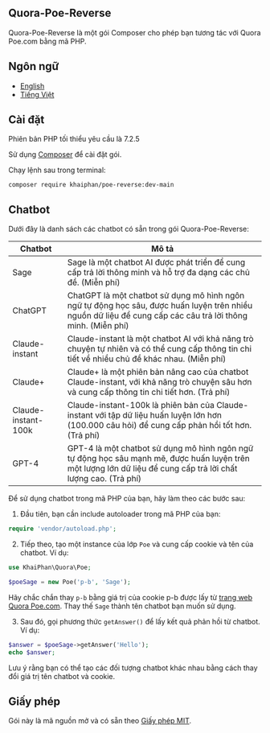 ## Quora-Poe-Reverse

Quora-Poe-Reverse là một gói Composer cho phép bạn tương tác với Quora Poe.com bằng mã PHP.

## Ngôn ngữ

- [English](README.md)
- [Tiếng Việt](README_vi.md)

## Cài đặt

Phiên bản PHP tối thiểu yêu cầu là 7.2.5

Sử dụng [Composer](https://getcomposer.org) để cài đặt gói.

Chạy lệnh sau trong terminal:

```
composer require khaiphan/poe-reverse:dev-main
```
## Chatbot

Dưới đây là danh sách các chatbot có sẵn trong gói Quora-Poe-Reverse:

| Chatbot                 | Mô tả                                                             |
|-------------------------|-------------------------------------------------------------------|
| Sage                    | Sage là một chatbot AI được phát triển để cung cấp trả lời thông minh và hỗ trợ đa dạng các chủ đề. (Miễn phí)                      |
| ChatGPT                 | ChatGPT là một chatbot sử dụng mô hình ngôn ngữ tự động học sâu, được huấn luyện trên nhiều nguồn dữ liệu để cung cấp các câu trả lời thông minh. (Miễn phí) |
| Claude-instant          | Claude-instant là một chatbot AI với khả năng trò chuyện tự nhiên và có thể cung cấp thông tin chi tiết về nhiều chủ đề khác nhau. (Miễn phí)       |
| Claude+                 | Claude+ là một phiên bản nâng cao của chatbot Claude-instant, với khả năng trò chuyện sâu hơn và cung cấp thông tin chi tiết hơn. (Trả phí)        |
| Claude-instant-100k     | Claude-instant-100k là phiên bản của Claude-instant với tập dữ liệu huấn luyện lớn hơn (100.000 câu hỏi) để cung cấp phản hồi tốt hơn. (Trả phí)     |
| GPT-4                   | GPT-4 là một chatbot sử dụng mô hình ngôn ngữ tự động học sâu mạnh mẽ, được huấn luyện trên một lượng lớn dữ liệu để cung cấp trả lời chất lượng cao. (Trả phí) |

Để sử dụng chatbot trong mã PHP của bạn, hãy làm theo các bước sau:

1. Đầu tiên, bạn cần include autoloader trong mã PHP của bạn:

```php
require 'vendor/autoload.php';
```

2. Tiếp theo, tạo một instance của lớp `Poe` và cung cấp cookie và tên của chatbot. Ví dụ:

```php
use KhaiPhan\Quora\Poe;

$poeSage = new Poe('p-b', 'Sage');
```

Hãy chắc chắn thay `p-b` bằng giá trị của cookie p-b được lấy từ [trang web Quora Poe.com](https://poe.com).
Thay thế `Sage` thành tên chatbot bạn muốn sử dụng.

3. Sau đó, gọi phương thức `getAnswer()` để lấy kết quả phản hồi từ chatbot. Ví dụ:

```php
$answer = $poeSage->getAnswer('Hello');
echo $answer;
```

Lưu ý rằng bạn có thể tạo các đối tượng chatbot khác nhau bằng cách thay đổi giá trị tên chatbot và cookie.

## Giấy phép

Gói này là mã nguồn mở và có sẵn theo [Giấy phép MIT](https://opensource.org/licenses/MIT).